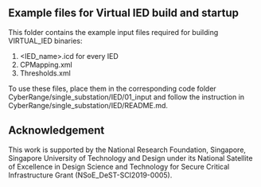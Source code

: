 ## Example files for Virtual IED build and startup

This folder contains the example input files required for building VIRTUAL_IED binaries:
1) <IED_name>.icd for every IED
2) CPMapping.xml
3) Thresholds.xml

To use these files, place them in the corresponding code folder CyberRange/single_substation/IED/01_input and follow the instruction in CyberRange/single_substation/IED/README.md.  

## Acknowledgement

This work is supported by the National Research Foundation, Singapore, Singapore University of Technology and Design under its National Satellite of Excellence in Design Science and Technology for Secure Critical Infrastructure Grant (NSoE_DeST-SCI2019-0005).
